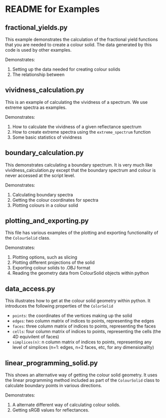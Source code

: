 
README for Examples
===================

fractional_yields.py
--------------------

This example demonstrates the calculation of the fractional yield
functions that you are needed to create a colour solid.
The data generated by this code is used by other examples.

Demonstrates:
1) Setting up the data needed for creating colour solids
2) The relationship between

vividness_calculation.py
------------------------

This is an example of calculating the vividness of a spectrum.
We use extreme spectra as examples.

Demonstrates:
1) How to calculate the vividness of a given reflectance spectrum
2) How to create extreme spectra using the `extreme_spectrum` function
3) Some basic statistics of vividness

boundary_calculation.py
-----------------------

This demonstrates calculating a boundary spectrum.
It is very much like vividness_calculation.py except that the
boundary spectrum and colour is never accessed at the script level.

Demonstrates:
1) Calculating boundary spectra
2) Getting the colour coordinates for spectra
3) Plotting colours in a colour solid

plotting_and_exporting.py
-------------------------

This file has various examples of the plotting and exporting
functionality of the `ColourSolid` class.

Demonstrates:
1) Plotting options, such as slicing
2) Plotting different projections of the solid
3) Exporting colour solids to .OBJ format
4) Reading the geometry data from ColourSolid objects within python

data_access.py
--------------

This illustrates how to get at the colour solid geometry within python.
It introduces the following properties of the `ColorSolid`

* `points`: the coordinates of the vertices making up the solid
* `edges`: two column matrix of indices to points,
representing the edges
* `faces`: three column matrix of indices to points,
representing the faces
* `cells`: four column matrix of indices to points,
representing the cells (the 4D equivilent of faces)
* `simplices(n)`: n column matrix of indices to points,
representing any level of simplices (n=1: edges, n=2 faces, etc,
for any dimensionality)


linear_programming_solid.py
---------------------------

This shows an alternative way of getting the colour solid geometry.
It uses the linear programming method included as part of the
`ColourSolid` class to calculate boundary points in various directions.

Demonstrates:
1) A alternate different way of calculating colour solids.
2) Getting sRGB values for reflectances.


